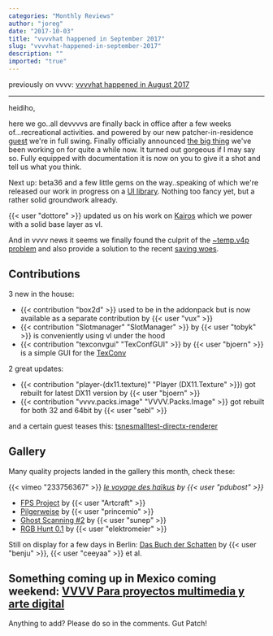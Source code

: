 ```yaml
---
categories: "Monthly Reviews"
author: "joreg"
date: "2017-10-03"
title: "vvvvhat happened in September 2017"
slug: "vvvvhat-happened-in-september-2017"
description: ""
imported: "true"
---
```



previously on vvvv: [vvvvhat happened in August 2017](/blog/2017/vvvvhat-happened-in-august-2017)

---
heidiho, 

here we go..all devvvvs are finally back in office after a few weeks of...recreational activities. and powered by our new patcher-in-residence [guest](https://discourse.vvvv.org/users/guest/activity) we're in full swing. Finally officially announced [the big thing](/blog/2017/vl-using-.net-libraries-and-writing-custom-nodes) we've been working on for quite a while now. It turned out gorgeous if I may say so. Fully equipped with documentation it is now on you to give it a shot and tell us what you think.

Next up: beta36 and a few little gems on the way..speaking of which we're released our work in progress on a [UI library](https://discourse.vvvv.org/t/vl-ui-library/15679/1). Nothing too fancy yet, but a rather solid groundwork already.

{{< user "dottore" >}} updated us on his work on [Kairos](https://discourse.vvvv.org/t/kairos-software/15506/17) which we power with a solid base layer as vl.

And in vvvv news it seems we finally found the culprit of the [~temp.v4p problem](https://discourse.vvvv.org/t/patch-save-error-with-message-this-time/15600/8) and also provide a solution to the recent  [saving woes](https://discourse.vvvv.org/t/save-all-also-saves-root-patch/15670/13).

## Contributions
3 new in the house:
* {{< contribution "box2d" >}} used to be in the addonpack but is now available as a separate contribution by {{< user "vux" >}}
* {{< contribution "Slotmanager" "SlotManager" >}} by {{< user "tobyk" >}} is conveniently using vl under the hood
* {{< contribution "texconvgui" "TexConfGUI" >}} by {{< user "bjoern" >}} is a simple GUI for the [TexConv](https://github.com/Microsoft/DirectXTex/wiki/Texconv) 

2 great updates:
* {{< contribution "player-(dx11.texture)" "Player (DX11.Texture" >}}) got rebuilt for latest DX11 version by {{< user "bjoern" >}}
* {{< contribution "vvvv.packs.image" "VVVV.Packs.Image" >}} got rebuilt for both 32 and 64bit by {{< user "sebl" >}}

and a certain guest teases this: [tsnesmalltest-directx-renderer](/blog/tsnesmalltest-directx-renderer)

## Gallery
Many quality projects landed in the gallery this month, check these:

{{< vimeo "233756367" >}}
*[le voyage des haïkus](/blog/le-voyage-des-haïkus) by {{< user "pdubost" >}}*
* [FPS Project](/blog/fps-project) by {{< user "Artcraft" >}}
* [Pilgerweise](/blog/pilgerweise) by {{< user "princemio" >}}
* [Ghost Scanning #2](/blog/ghost-scanning-2) by {{< user "sunep" >}}
* [RGB Hunt 0.1](/blog/rgb-hunt-0.1) by {{< user "elektromeier" >}}

Still on display for a few days in Berlin: [Das Buch der Schatten](/blog/2017/das-buch-der-schatten-berlin-premiere) by {{< user "benju" >}}, {{< user "ceeyaa" >}} et al.

Something coming up in Mexico coming weekend: [VVVV Para proyectos multimedia y arte digital](/blog/2017/vvvv-para-proyectos-multimedia-y-arte-digital.-ciudad-de-méxico-6-8-octubre)
---

Anything to add? Please do so in the comments.
Gut Patch!